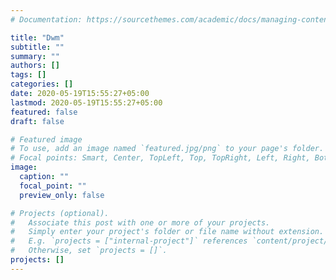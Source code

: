 ```yaml
---
# Documentation: https://sourcethemes.com/academic/docs/managing-content/

title: "Dwm"
subtitle: ""
summary: ""
authors: []
tags: []
categories: []
date: 2020-05-19T15:55:27+05:00
lastmod: 2020-05-19T15:55:27+05:00
featured: false
draft: false

# Featured image
# To use, add an image named `featured.jpg/png` to your page's folder.
# Focal points: Smart, Center, TopLeft, Top, TopRight, Left, Right, BottomLeft, Bottom, BottomRight.
image:
  caption: ""
  focal_point: ""
  preview_only: false

# Projects (optional).
#   Associate this post with one or more of your projects.
#   Simply enter your project's folder or file name without extension.
#   E.g. `projects = ["internal-project"]` references `content/project/deep-learning/index.md`.
#   Otherwise, set `projects = []`.
projects: []
---
```

